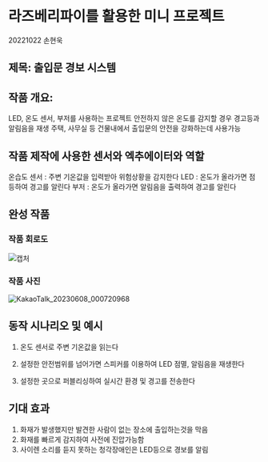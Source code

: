 # 라즈베리파이를 활용한 미니 프로젝트
20221022 손현욱
## 제목: 출입문 경보 시스템
## 작품 개요:
LED, 온도 센서, 부저를 사용하는 프로젝트
안전하지 않은 온도를 감지할 경우 경고등과 알림음을 재생
주택, 사무실 등 건물내에서 출입문의 안전을 강화하는데 사용가능

## 작품 제작에 사용한 센서와 엑추에이터와 역할
온습도 센서 : 주변 기온값을 입력받아 위험상황을 감지한다
LED : 온도가 올라가면 점등하여 경고를 알린다
부저 : 온도가 올라가면 알림음을 출력하여 경고를 알린다
## 완성 작품
### 작품 회로도
![캡처](https://github.com/hw1203/gusdnr/assets/131341003/bfc685b7-3dbf-4280-a9e1-d2d654d90303)
### 작품 사진
![KakaoTalk_20230608_000720968](https://github.com/hw1203/gusdnr/assets/131341003/1f9f9c04-5848-4088-94f7-b2c6c0d4e865)
## 동작 시나리오 및 예시
1. 온도 센서로 주변 기온값을 읽는다

2. 설정한 안전범위를 넘어가면 스피커를 이용하여 LED 점멸, 알림음을 재생한다

3. 설정한 곳으로 퍼블리싱하여 실시간 환경 및 경고를 전송한다
## 기대 효과
1. 화재가 발생했지만 발견한 사람이 없는 장소에 출입하는것을 막음
2. 화재를 빠르게 감지하여 사전에 진압가능함
3. 사이렌 소리를 듣지 못하는 청각장애인은 LED등으로 경보를 알림
